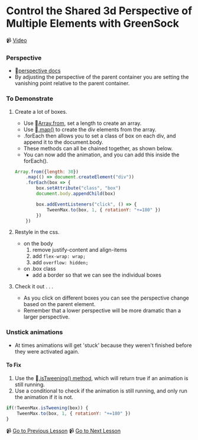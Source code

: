 # Control the Shared 3d Perspective of Multiple Elements with GreenSock

📹 [Video](https://egghead.io/lessons/greensock-control-the-shared-3d-perspective-of-multiple-elements-with-greensock)

### Perspective
- 🤔[perspective docs](https://developer.mozilla.org/en-US/docs/Web/CSS/perspective)
- By adjusting the perspective of the parent container you are setting the vanishing point relative to the parent container.

### To Demonstrate
1. Create a lot of boxes.
    - Use 🤔[Array.from](https://developer.mozilla.org/en-US/docs/Web/JavaScript/Reference/Global_Objects/Array/from), set a length to create an array.
    - Use 🤔[.map()](https://developer.mozilla.org/en-US/docs/Web/JavaScript/Reference/Global_Objects/Array/map) to create the div elements from the array.
    - .forEach then allows you to set a class of box on each div, and append it to the document.body.
    - These methods can all be chained together, as shown below.
    - You can now add the animation, and you can add this inside the forEach().

    ```js
    Array.from({length: 30})
        .map(() => document.createElement("div"))
        .forEach(box => {
            box.setAttribute("class", "box")
            document.body.appendChild(box)

            box.addEventListeners("click", () => {
                TweenMax.to(box, 1, { rotationY: "+=180" })
            })
        })
    ```

2. Restyle in the css.
    - on the body 
        1. remove justify-content and align-items
        2. add `flex-wrap: wrap;`
        3. add `overflow: hidden;`
    - on .box class
        - add a border so that we can see the individual boxes
        
3. Check it out . . .
    - As you click on different boxes you can see the perspective change based on the parent element.
    - Remember that a lower perspective will be more dramatic than a larger perspective.

### Unstick animations
- At times animations will get 'stuck' because they weren't finished before they were activated again.
#### To Fix
1. Use the 🤔[.isTweening() method](https://greensock.com/docs/v2/TweenMax/static.isTweening()), which will return true if an animation is still running.
2. Use a conditional to check if the animation is still running, and only run the animation if it is not.
```js
if(!TweenMax.isTweening(box)) {
    TweenMax.to(box, 1, { rotationY: "+=180" })
}
```

📹 [Go to Previous Lesson](https://egghead.io/lessons/greensock-spin-elements-in-3d-with-greensock)
📹 [Go to Next Lesson](https://egghead.io/lessons/greensock-loop-a-tween-forever-using-yoyo-and-repeat-with-greensock)